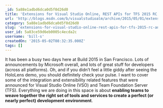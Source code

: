 ```yaml
---
_id: 5a88e1adbd6dca0d5f0d26d0
title: 'Extensions for Visual Studio Online, REST APIs for TFS 2015 RC, and more from Build 2015'
url: 'http://blogs.msdn.com/b/visualstudioalm/archive/2015/05/01/extensions-for-visual-studio-online-rest-apis-for-tfs-2015-rc-and-more-from-build-2015.aspx'
category: 5a88e1adbd6dca0d5f0d26d0
slug: 'extensions-for-visual-studio-online-rest-apis-for-tfs-2015-rc-and-more-from-build-2015'
user_id: 5a83ce59d6eb0005c4ecda2c
username: 'bill-s'
createdOn: '2015-05-02T08:32:35.000Z'
tags: []
---
```


It has been a busy two days here at Build 2015 in San Francisco. Lots of announcements by Microsoft overall, and lots of great stuff for developers (across all platforms). Oh, and if you didn’t feel a little giddy after seeing the HoloLens demo, you should definitely check your pulse. I want to cover some of the integration and extensibility related features that were announced for Visual Studio Online (VSO) and Team Foundation Server (TFS). Everything we are doing in this space is about <strong>enabling teams to weave together the right set of tools and services to create a perfect (or nearly perfect) development environment</strong>.
